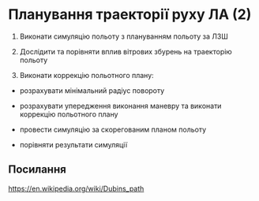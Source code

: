 # Планування траекторії руху ЛА (2)

1. Виконати симуляцію польоту з плануванням польоту за ЛЗШ

2. Дослідити та порівняти вплив вітрових збурень на траекторію польоту

3. Виконати коррекцію польотного плану:

  - розрахувати мінімальний радіус повороту

  - розрахувати упередження виконання маневру та виконати коррекцію польотного плану

  - провести симуляцію за скорегованим планом польоту

  - порівняти результати симуляції

## Посилання

https://en.wikipedia.org/wiki/Dubins_path

